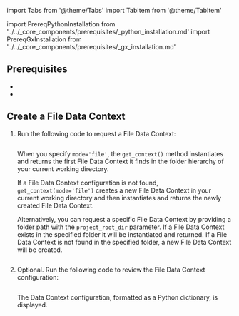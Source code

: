 import Tabs from '@theme/Tabs'
import TabItem from '@theme/TabItem'

import PrereqPythonInstallation from '../../_core_components/prerequisites/_python_installation.md'
import PrereqGxInstallation from '../../_core_components/prerequisites/_gx_installation.md'

## Prerequisites

- <PrereqPythonInstallation/>
- <PrereqGxInstallation/>

## Create a File Data Context

<Tabs>

<TabItem value="procedure" label="Procedure">

1. Run the following code to request a File Data Context:

   ```python title='Python input' name="core/set_up_a_gx_environment/_create_a_data_context/file_data_context.py import great_expectations and get a context"
   ```

   When you specify `mode='file'`, the `get_context()` method instantiates and returns the first File Data Context it finds in the folder hierarchy of your current working directory.  

   If a File Data Context configuration is not found, `get_context(mode='file')` creates a new File Data Context in your current working directory and then instantiates and returns the newly created File Data Context.

   Alternatively, you can request a specific File Data Context by providing a folder path with the `project_root_dir` parameter.  If a File Data Context exists in the specified folder it will be instantiated and returned.  If a File Data Context is not found in the specified folder, a new File Data Context will be created.

   ```python title="Python input" name="docs/docusaurus/docs/core/set_up_a_gx_environment/_create_a_data_context/file_data_context.py - specific file data context"
   ```

3. Optional. Run the following code to review the File Data Context configuration:

   ```python title="Python input" name="core/set_up_a_gx_environment/_create_a_data_context/file_data_context.py review returned Data Context"
   ```
   
   The Data Context configuration, formatted as a Python dictionary, is displayed.

</TabItem>

<TabItem value="sample_code" label="Sample code">

```python title="Python input" name="core/set_up_a_gx_environment/_create_a_data_context/file_data_context.py full example code"
```

</TabItem>

</Tabs>